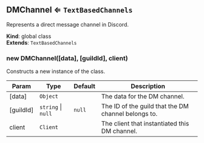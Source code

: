 <a name="DMChannel"></a>

## DMChannel ⇐ <code>TextBasedChannels</code>
Represents a direct message channel in Discord.

**Kind**: global class  
**Extends**: <code>TextBasedChannels</code>  
<a name="new_DMChannel_new"></a>

### new DMChannel([data], [guildId], client)
Constructs a new instance of the class.


| Param | Type | Default | Description |
| --- | --- | --- | --- |
| [data] | <code>Object</code> |  | The data for the DM channel. |
| [guildId] | <code>string</code> \| <code>null</code> | <code>null</code> | The ID of the guild that the DM channel belongs to. |
| client | <code>Client</code> |  | The client that instantiated this DM channel. |

